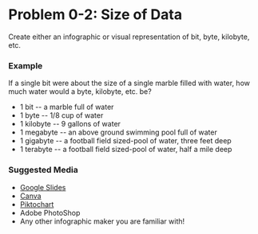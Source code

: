# Problem 0-2: Size of Data

Create either an infographic or visual representation of bit, byte, kilobyte, etc.

### Example

If a single bit were about the size of a single marble filled with water, how much water would a byte, kilobyte, etc. be?
* 1 bit -- a marble full of water
* 1 byte -- 1/8 cup of water
* 1 kilobyte -- 9 gallons of water
* 1 megabyte -- an above ground swimming pool full of water
* 1 gigabyte -- a football field sized-pool of water, three feet deep
* 1 terabyte -- a football field sized-pool of water, half a mile deep

### Suggested Media

* [Google Slides](https://slides.google.com/)
* [Canva](https://www.canva.com/)
* [Piktochart](https://piktochart.com/)
* Adobe PhotoShop
* Any other infographic maker you are familiar with!
